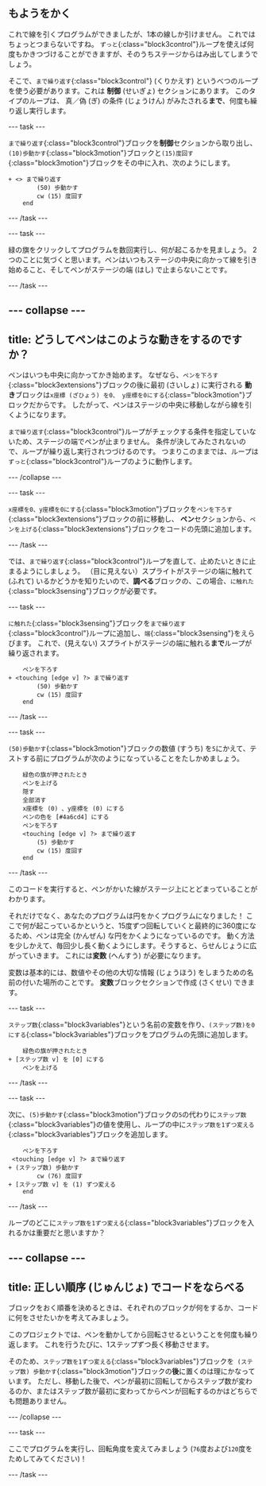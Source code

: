 ## もようをかく

これで線を引くプログラムができましたが、1本の線しか引けません。 これではちょっとつまらないですね。 `ずっと`{:class="block3control"}ループを使えば何度もかきつづけることができますが、そのうちステージからはみ出してしまうでしょう。

そこで、`まで繰り返す`{:class="block3control"} (くりかえす) というべつのループを使う必要があります。これは **制御** (せいぎょ) セクションにあります。 このタイプのループは、 真／偽 (ぎ) の条件 (じょうけん) がみたされる**まで**、何度も繰り返し実行します。

\--- task \---

`まで繰り返す`{:class="block3control"}ブロックを**制御**セクションから取り出し、`(10)歩動かす`{:class="block3motion"}ブロックと`(15)度回す`{:class="block3motion"}ブロックをその中に入れ、次のようにします。

```blocks3
+ <> まで繰り返す
        (50) 歩動かす
        cw (15) 度回す
    end
```

\--- /task \---

\--- task \---

緑の旗をクリックしてプログラムを数回実行し、何が起こるかを見ましょう。 2つのことに気づくと思います。ペンはいつもステージの中央に向かって線を引き始めること、そしてペンがステージの端 (はし) で止まらないことです。

\--- /task \---

## \--- collapse \---

## title: どうしてペンはこのような動きをするのですか？

ペンはいつも中央に向かってかき始めます。 なぜなら、`ペンを下ろす`{:class="block3extensions"}ブロックの後に最初 (さいしょ) に実行される **動き**ブロックは`x座標 (ざひょう) を0、 y座標を0にする`{:class="block3motion"}ブロックだからです。 したがって、ペンはステージの中央に移動しながら線を引くようになります。

`まで繰り返す`{:class="block3control"}ループがチェックする条件を指定していないため、ステージの端でペンが止まりません。 条件が決してみたされないので、ループが繰り返し実行されつづけるのです。 つまりこのままでは、ループは`ずっと`{:class="block3control"}ループのように動作します。

\--- /collapse \---

\--- task \---

`x座標を0、y座標を0にする`{:class="block3motion"}ブロックを`ペンを下ろす`{:class="block3extensions"}ブロックの前に移動し、 **ペン**セクションから、`ペンを上げる`{:class="block3extensions"}ブロックをコードの先頭に追加します。

\--- /task \---

では、`まで繰り返す`{:class="block3control"}ループを直して、止めたいときに止まるようにしましょう。 （目に見えない）スプライトがステージの端に触れて (ふれて) いるかどうかを知りたいので、**調べる**ブロックの、この場合、`に触れた`{:class="block3sensing"}ブロックが必要です。

\--- task \---

`に触れた`{:class="block3sensing"}ブロックを`まで繰り返す`{:class="block3control"}ループに追加し、`端`{:class="block3sensing"}をえらびます。 これで、(見えない) スプライトがステージの端に触れる**まで**ループが繰り返されます。

```blocks3
    ペンを下ろす
+ <touching [edge v] ?> まで繰り返す
        (50) 歩動かす
        cw (15) 度回す
    end
```

\--- /task \---

\--- task \---

`(50)歩動かす`{:class="block3motion"}ブロックの数値 (すうち) を`5`にかえて、テストする前にプログラムが次のようになっていることをたしかめましょう。

```blocks3
    緑色の旗が押されたとき
    ペンを上げる
    隠す
    全部消す
    x座標を (0) 、y座標を (0) にする
    ペンの色を [#4a6cd4] にする
    ペンを下ろす
    <touching [edge v] ?> まで繰り返す
        (5) 歩動かす
        cw (15) 度回す
    end
```

\--- /task \---

このコードを実行すると、ペンがかいた線がステージ上にとどまっていることがわかります。

それだけでなく、あなたのプログラムは円をかくプログラムになりました！ ここで何が起こっているかというと、15度ずつ回転していくと最終的に360度になるため、ペンは完全 (かんぜん) な円をかくようになっているのです。 動く方法を少しかえて、毎回少し長く動くようにします。そうすると、らせんじょうに広がっていきます。 これには**変数** (へんすう) が必要になります。

変数は基本的には、数値やその他の大切な情報 (じょうほう) をしまうための名前の付いた場所のことです。 **変数**ブロックセクションで作成 (さくせい) できます。

\--- task \---

`ステップ数`{:class="block3variables"}という名前の変数を作り、`(ステップ数)を0にする`{:class="block3variables"}ブロックをプログラムの先頭に追加します。

```blocks3
    緑色の旗が押されたとき
+ [ステップ数 v] を [0] にする
    ペンを上げる
```

\--- /task \---

\--- task \---

次に、`(5)歩動かす`{:class="block3motion"}ブロックの`5`の代わりに`ステップ数`{:class="block3variables"}の値を使用し、ループの中に`ステップ数を1ずつ変える`{:class="block3variables"}ブロックを追加します。

```blocks3
    ペンを下ろす
 <touching [edge v] ?> まで繰り返す 
+ (ステップ数) 歩動かす
        cw (76) 度回す
+ [ステップ数 v] を (1) ずつ変える
    end
```

\--- /task \---

ループのどこに`ステップ数を1ずつ変える`{:class="block3variables"}ブロックを入れるかは重要だと思いますか？

## \--- collapse \---

## title: 正しい順序 (じゅんじょ) でコードをならべる

ブロックをおく順番を決めるときは、それぞれのブロックが何をするか、コードに何をさせたいかを考えてみましょう。

このプロジェクトでは、ペンを動かしてから回転させるということを何度も繰り返します。 これを行うたびに、1ステップずつ長く移動させます。

そのため、`ステップ数を1ずつ変える`{:class="block3variables"}ブロックを` (ステップ数) 歩動かす`{:class="block3motion"}ブロックの**後**に置くのは理にかなっています。 ただし、移動した後で、ペンが最初に回転してからステップ数が変わるのか、またはステップ数が最初に変わってからペンが回転するのかはどちらでも問題ありません。

\--- /collapse \---

\--- task \---

ここでプログラムを実行し、回転角度を変えてみましょう (`76`度および`120`度をためしてみてください)！

\--- /task \---